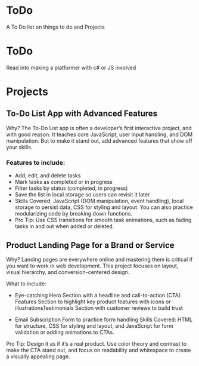 # ToDo
A To Do list on things to do and Projects

# ToDo

Read into making a platformer with c# or JS involved



# Projects

## To-Do List App with Advanced Features
Why? The To-Do List app is often a developer’s first interactive project, and with good reason. It teaches core JavaScript, user input handling, and DOM manipulation. But to make it stand out, add advanced features that show off your skills.

### Features to include:
- Add, edit, and delete tasks
- Mark tasks as completed or in progress
- Filter tasks by status (completed, in progress)
- Save the list in local storage so users can revisit it later
- Skills Covered: JavaScript (DOM manipulation, event handling), local storage to persist data, CSS for styling and layout. You can also practice modularizing code by breaking down functions.
- Pro Tip: Use CSS transitions for smooth task animations, such as fading tasks in and out when added or deleted.
##
## Product Landing Page for a Brand or Service
Why? Landing pages are everywhere online and mastering them is critical if you want to work in web development. This project focuses on layout, visual hierarchy, and conversion-centered design.

What to include:

- Eye-catching Hero Section with a headline and call-to-action (CTA)
Features Section to highlight key product features with icons or illustrationsTestimonials Section with customer reviews to build trust

- Email Subscription Form to practice form handling
Skills Covered: HTML for structure, CSS for styling and layout, and JavaScript for form validation or adding animations to CTAs.

Pro Tip: Design it as if it’s a real product. Use color theory and contrast to make the CTA stand out, and focus on readability and whitespace to create a visually appealing page.
##
